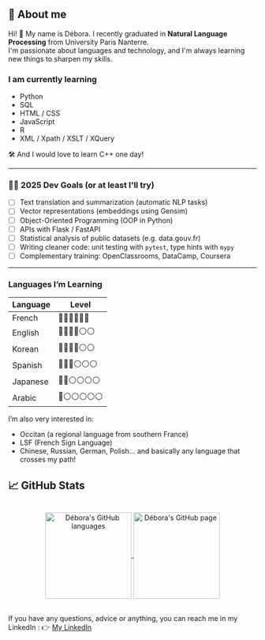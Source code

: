 ## 🤔 About me
Hi! 👋 My name is Débora. I recently graduated in **Natural Language Processing** from University Paris Nanterre.  
I'm passionate about languages and technology, and I'm always learning new things to sharpen my skills.


### I am currently learning
* Python
* SQL
* HTML / CSS
* JavaScript
* R
* XML / Xpath / XSLT / XQuery

🛠️ And I would love to learn C++ one day!

---

### 👩‍💻 2025 Dev Goals (or at least I'll try)
- [ ] Text translation and summarization (automatic NLP tasks)
- [ ] Vector representations (embeddings using Gensim)
- [ ] Object-Oriented Programming (OOP in Python)
- [ ] APIs with Flask / FastAPI
- [ ] Statistical analysis of public datasets (e.g. data.gouv.fr)
- [ ] Writing cleaner code: unit testing with `pytest`, type hints with `mypy`
- [ ] Complementary training: OpenClassrooms, DataCamp, Coursera

---

### Languages I’m Learning

| Language  | Level                 |
|-----------|-----------------|
| French    | 🔵🔵🔵🔵🔵🔵       |
| English   | 🔵🔵🔵🔵⚪⚪       |
| Korean    | 🔵🔵🔵🔵⚪⚪       |
| Spanish   | 🔵🔵🔵⚪⚪⚪       |
| Japanese  | 🔵🔵⚪⚪⚪⚪       |
| Arabic    | 🔵⚪⚪⚪⚪⚪       |

I’m also very interested in:
* Occitan (a regional language from southern France)
* LSF (French Sign Language)
* Chinese, Russian, German, Polish… and basically any language that crosses my path!


## 📈 GitHub Stats
</br>
<div align="center"> 
   <a href="https://github.com/deboraptor" >
     <img align="center" src="https://github-readme-stats.vercel.app/api/top-langs/?username=deboraptor&hide=html,css,javascript&langs_count=4&theme=radical" alt="Débora's GitHub languages" height="175"/>
   </a>
   <a href="https://github.com/deboraptor">
       <img align="center" src="https://github-readme-stats.vercel.app/api/?username=deboraptor&hide=html&theme=radical&show_icons=true" alt="Débora's GitHub page" height="175"/>
   </a>
</div>
</br>

If you have any questions, advice or anything, you can reach me in my LinkedIn : 
👉 <a href="https://www.linkedin.com/in/debora-van-den-zande/">My LinkedIn</a>

